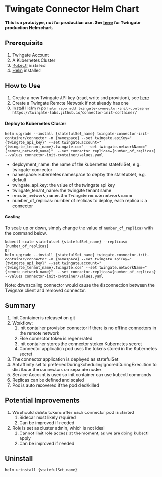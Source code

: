 # Twingate Connector Helm Chart
**This is a prototype, not for production use. See [here](https://github.com/Twingate/helm-charts) for Twingate production Helm chart.**

## Prerequisite
1. Twingate Account
2. A Kubernetes Cluster
3. [Kubectl](https://kubernetes.io/docs/tasks/tools/) installed
4. [Helm](https://helm.sh/docs/intro/install/) installed

## How to Use
1. Create a new Twingate API key (read, write and provision), see [here](https://www.twingate.com/docs/api-overview/#getting-started)
2. Create a Twingate Remote Network if not already has one
3. Install Helm repo `helm repo add twingate-connector-init-container https://twingate-labs.github.io/connector-init-container/`


#### Deploy to Kubernetes Cluster
```helm upgrade --install {statefulSet_name} twingate-connector-init-container/connector -n {namespace} --set twingate.apiKey="{twingate_api_key}" --set twingate.account="{twingate_tenant_name}.twingate.com" --set twingate.networkName="{remote_network_name}"  --set connector.replicas={number_of_replicas} --values connector-init-container/values.yaml```

* deployment_name: the name of the kubernetes statefulSet, e.g. twingate-connector
* namespace: kubernetes namespace to deploy the statefulSet, e.g. default
* twingate_api_key: the value of the twingate api key
* twingate_tenant_name: the twingate tenant name
* remote_network_name: the Twingate remote network name
* number_of_replicas: number of replicas to deploy, each replica is a connector


#### Scaling
To scale up or down, simply change the value of `number_of_replicas` with the command below.
``` 
kubectl scale statefulset {statefulSet_name} --replicas={number_of_replicas}
Or
helm upgrade --install {statefulSet_name} twingate-connector-init-container/connector -n {namespace} --set twingate.apiKey="{twingate_api_key}" --set twingate.account="{twingate_tenant_name}.twingate.com" --set twingate.networkName="{remote_network_name}"  --set connector.replicas={number_of_replicas} --values connector-init-container/values.yaml
```

Note: downscaling connector would cause the disconnection between the Twignate client and removed connector.

## Summary
1. Init Container is released on git
2. Workflow:
   1. Init container provision connector if there is no offline connectors in the remote network
   2. Else connector token is regenerated
   3. Init container stores the connector stoken Kubernetes secret
   4. Connector application pod uses the tokens stored in the Kubernetes secret
3. The connector application is deployed as statefulSet
4. Antiaffinity set to preferredDuringSchedulingIgnoredDuringExecution to distribute the connectors on separate nodes
5. Service Account is used so init container can use kubectl commands
6. Replicas can be defined and scaled
7. Pod is auto recovered if the pod died/killed

## Potential Improvements
1. We should delete tokens after each connector pod is started
   1. Sidecar most likely required
   2. Can be improved if needed
2. Role is set as cluster admin, which is not ideal
   1. Cannot limit role access at the moment, as we are doing kubectl apply
   2. Can be improved if needed


## Uninstall
```helm uninstall {statefulSet_name}```